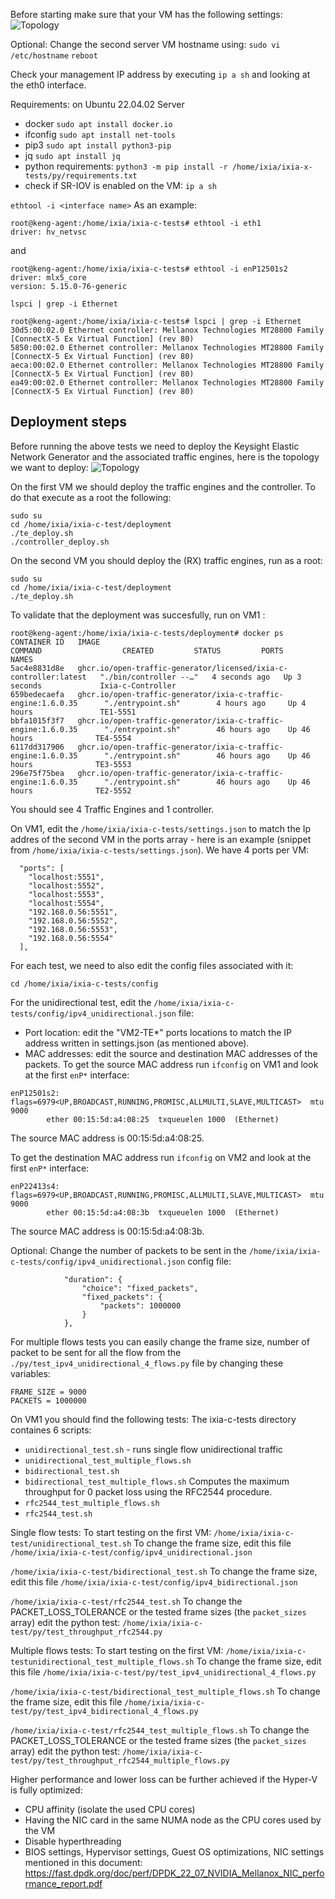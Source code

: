   

Before starting make sure that your VM has the following settings:
![Topology](/configs/Keng-Agent%20VM%20settings.png "")

Optional: Change the second server VM hostname using:
`sudo vi /etc/hostname`
`reboot`

Check your management IP address by executing `ip a sh` and looking at the eth0 interface.

Requirements: on Ubuntu 22.04.02 Server
- docker `sudo apt install docker.io`  
- ifconfig `sudo apt install net-tools`  
- pip3   `sudo apt install python3-pip`    
- jq     `sudo apt install jq`
- python requirements: `python3 -m pip install -r /home/ixia/ixia-x-tests/py/requirements.txt`
- check if SR-IOV is enabled on the VM:
`ip a sh` 
  
`ethtool -i <interface name>`
As an example: 
```
root@keng-agent:/home/ixia/ixia-c-tests# ethtool -i eth1
driver: hv_netvsc  
```
and
```
root@keng-agent:/home/ixia/ixia-c-tests# ethtool -i enP12501s2
driver: mlx5_core
version: 5.15.0-76-generic
```

`lspci | grep -i Ethernet`   
```
root@keng-agent:/home/ixia/ixia-c-tests# lspci | grep -i Ethernet
30d5:00:02.0 Ethernet controller: Mellanox Technologies MT28800 Family [ConnectX-5 Ex Virtual Function] (rev 80)
5850:00:02.0 Ethernet controller: Mellanox Technologies MT28800 Family [ConnectX-5 Ex Virtual Function] (rev 80)
aeca:00:02.0 Ethernet controller: Mellanox Technologies MT28800 Family [ConnectX-5 Ex Virtual Function] (rev 80)
ea49:00:02.0 Ethernet controller: Mellanox Technologies MT28800 Family [ConnectX-5 Ex Virtual Function] (rev 80)
```




## Deployment steps     
Before running the above tests we need to deploy the Keysight Elastic Network Generator and the associated traffic engines, here is the topology we want to deploy:
![Topology](/configs/Hyper-V%20topology.png "")

On the first VM we should deploy the traffic engines and the controller. To do that execute as a root the following:
```
sudo su
cd /home/ixia/ixia-c-test/deployment
./te_deploy.sh
./controller_deploy.sh
```

On the second VM you should deploy the (RX) traffic engines, run as a root:
```
sudo su
cd /home/ixia/ixia-c-test/deployment
./te_deploy.sh
```

To validate that the deployment was succesfully, run on VM1 :
```
root@keng-agent:/home/ixia/ixia-c-tests/deployment# docker ps
CONTAINER ID   IMAGE                                                              COMMAND                  CREATED         STATUS         PORTS     NAMES
5ac4e8831d8e   ghcr.io/open-traffic-generator/licensed/ixia-c-controller:latest   "./bin/controller --…"   4 seconds ago   Up 3 seconds             Ixia-c-Controller
659bedecaefa   ghcr.io/open-traffic-generator/ixia-c-traffic-engine:1.6.0.35      "./entrypoint.sh"        4 hours ago     Up 4 hours               TE1-5551
bbfa1015f3f7   ghcr.io/open-traffic-generator/ixia-c-traffic-engine:1.6.0.35      "./entrypoint.sh"        46 hours ago    Up 46 hours              TE4-5554
6117dd317906   ghcr.io/open-traffic-generator/ixia-c-traffic-engine:1.6.0.35      "./entrypoint.sh"        46 hours ago    Up 46 hours              TE3-5553
296e75f75bea   ghcr.io/open-traffic-generator/ixia-c-traffic-engine:1.6.0.35      "./entrypoint.sh"        46 hours ago    Up 46 hours              TE2-5552
```
You should see 4 Traffic Engines and 1 controller.

On VM1, edit the `/home/ixia/ixia-c-tests/settings.json` to match the Ip addres of the second VM in the ports array - here is an example (snippet from `/home/ixia/ixia-c-tests/settings.json`). We have 4 ports per VM:
```
  "ports": [
    "localhost:5551",
    "localhost:5552",
    "localhost:5553",
    "localhost:5554",
    "192.168.0.56:5551",
    "192.168.0.56:5552",
    "192.168.0.56:5553",
    "192.168.0.56:5554"
  ],
```

For each test, we need to also edit the config files associated with it:
```
cd /home/ixia/ixia-c-tests/config
```
For the unidirectional test, edit the `/home/ixia/ixia-c-tests/config/ipv4_unidirectional.json` file:
- Port location: edit the "VM2-TE*" ports locations to match the IP address written in settings.json (as mentioned above).
- MAC addresses: edit the source and destination MAC addresses of the packets.
To get the source MAC address run `ifconfig` on VM1 and look at the first `enP*` interface:
```
enP12501s2: flags=6979<UP,BROADCAST,RUNNING,PROMISC,ALLMULTI,SLAVE,MULTICAST>  mtu 9000
        ether 00:15:5d:a4:08:25  txqueuelen 1000  (Ethernet)
```
The source MAC address is 00:15:5d:a4:08:25.

To get the destination MAC address run `ifconfig` on VM2 and look at the first `enP*` interface:
```
enP22413s4: flags=6979<UP,BROADCAST,RUNNING,PROMISC,ALLMULTI,SLAVE,MULTICAST>  mtu 9000
        ether 00:15:5d:a4:08:3b  txqueuelen 1000  (Ethernet)
```
The source MAC address is 00:15:5d:a4:08:3b.

Optional: Change the number of packets to be sent in the `/home/ixia/ixia-c-tests/config/ipv4_unidirectional.json` config file:
```
            "duration": {
                "choice": "fixed_packets",
                "fixed_packets": {
                    "packets": 1000000
                }
            },
```

For multiple flows tests you can easily change the frame size, number of packet to be sent for all the flow from the `./py/test_ipv4_unidirectional_4_flows.py` file by changing these variables:
``` 
FRAME_SIZE = 9000
PACKETS = 1000000
```

On VM1 you should find the following tests:
The ixia-c-tests directory containes 6 scripts:
- `unidirectional_test.sh` - runs single flow unidirectional traffic
- `unidirectional_test_multiple_flows.sh`
- `bidirectional_test.sh`
- `bidirectional_test_multiple_flows.sh`
Computes the maximum throughput for 0 packet loss using the RFC2544 procedure.
- `rfc2544_test_multiple_flows.sh`
- `rfc2544_test.sh`

Single flow tests:
To start testing on the first VM:
`/home/ixia/ixia-c-test/unidirectional_test.sh`
To change the frame size, edit this file `/home/ixia/ixia-c-test/config/ipv4_unidirectional.json`

`/home/ixia/ixia-c-test/bidirectional_test.sh`
To change the frame size, edit this file `/home/ixia/ixia-c-test/config/ipv4_bidirectional.json`

`/home/ixia/ixia-c-test/rfc2544_test.sh`
To change the PACKET_LOSS_TOLERANCE or the tested frame sizes (the `packet_sizes` array) edit the python test: `/home/ixia/ixia-c-test/py/test_throughput_rfc2544.py`


Multiple flows tests:
To start testing on the first VM:
`/home/ixia/ixia-c-testunidirectional_test_multiple_flows.sh`
To change the frame size, edit this file `/home/ixia/ixia-c-test/py/test_ipv4_unidirectional_4_flows.py`

`/home/ixia/ixia-c-test/bidirectional_test_multiple_flows.sh`
To change the frame size, edit this file `/home/ixia/ixia-c-test/py/test_ipv4_bidirectional_4_flows.py`

`/home/ixia/ixia-c-test/rfc2544_test_multiple_flows.sh`
To change the PACKET_LOSS_TOLERANCE or the tested frame sizes (the `packet_sizes` array) edit the python test: `/home/ixia/ixia-c-test/py/test_throughput_rfc2544_multiple_flows.py`

Higher performance and lower loss can be further achieved if the Hyper-V is fully optimized:
- CPU affinity (isolate the used CPU cores)
- Having the NIC card in the same NUMA node as the CPU cores used by the VM
- Disable hyperthreading
- BIOS settings, Hypervisor settings, Guest OS optimizations, NIC settings mentioned in this document:
https://fast.dpdk.org/doc/perf/DPDK_22_07_NVIDIA_Mellanox_NIC_performance_report.pdf 



